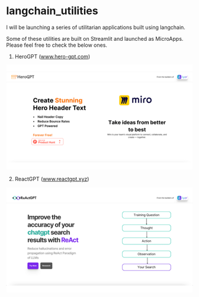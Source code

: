 # langchain_utilities
I will be launching a series of utilitarian applications built using langchain.

Some of these utilities are built on Streamlit and launched as MicroApps. Please feel free to check the below ones.

1. HeroGPT (www.hero-gpt.com)

![HeroGPT Banner](/images/HeroGPT.png)

2. ReactGPT (www.reactgpt.xyz)

![ReactGPT Banner](/images/ReactGPT.png)
